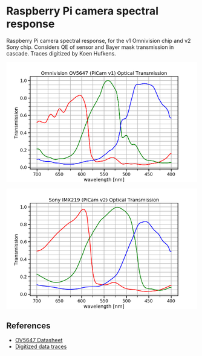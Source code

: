 # Raspberry Pi camera spectral response

Raspberry Pi camera spectral response, for the v1 Omnivision chip and v2 Sony chip.
Considers QE of sensor and Bayer mask transmission in cascade. 
Traces digitized by Koen Hufkens.

![image](OV5647_transmission.png)

![image](IMX219_transmission.png)

## References

* [OV5647 Datasheet](http://www.khufkens.com/wp-content/uploads/2015/11/006_paper_rhodes_omnivision_bsi2.pdf)
* [Digitized data traces](http://www.khufkens.com/ov5647-spectral-response/)
